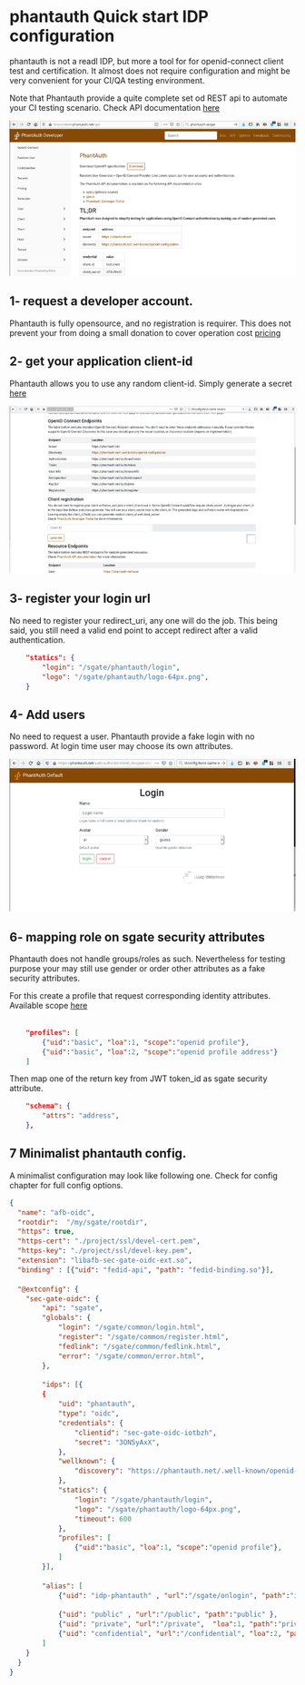 # phantauth Quick start IDP configuration

phantauth is not a readl IDP, but more a tool for for openid-connect client test and certification. It almost does not require configuration and might be very convenient for your CI/QA testing environment.

Note that Phantauth provide a quite complete set od REST api to automate your CI testing scenario. Check API documentation [here](https://www.phantauth.net/api/)

![home-documentation](../../docs/assets/phantauth/01-documentation-api.png)

## 1- request a developer account.

Phantauth is fully opensource, and no registration is requirer. This does not prevent your from doing a small donation to cover operation cost [pricing](https://www.phantauth.net/doc/#pricing)

## 2- get your application client-id

Phantauth allows you to use any random client-id. Simply generate a secret [here](https://phantauth.net/)

![register-clientid](../../docs/assets/phantauth/02-get-clientid.png)

## 3- register your login url

No need to register your redirect_uri, any one will do the job. This being said, you still need a valid end point to accept redirect after a valid authentication.

```json
    "statics": {
        "login": "/sgate/phantauth/login",
        "logo": "/sgate/phantauth/logo-64px.png",
    }
```

## 4- Add users

No need to request a user. Phantauth provide a fake login with no password. At login time user may choose its own attributes.

![register-user](../../docs/assets/phantauth/04-authenticate-user.png)


## 6- mapping role on sgate security attributes

Phantauth does not handle groups/roles as such. Nevertheless for testing purpose your may still use gender or order other attributes as a fake security attributes.

For this create a profile that request corresponding identity attributes. Available scope [here](https://www.phantauth.net/doc/integration#scope)

```json

    "profiles": [
        {"uid":"basic", "loa":1, "scope":"openid profile"},
        {"uid":"basic", "loa":2, "scope":"openid profile address"}
    ]

```

Then map one of the return key from JWT token_id as sgate security attribute.

```json
    "schema": {
        "attrs": "address",
    },
```

## 7 Minimalist phantauth config.

A minimalist configuration may look like following one. Check for config chapter for full config options.

```json
{
  "name": "afb-oidc",
  "rootdir":  "/my/sgate/rootdir",
  "https": true,
  "https-cert": "./project/ssl/devel-cert.pem",
  "https-key": "./project/ssl/devel-key.pem",
  "extension": "libafb-sec-gate-oidc-ext.so",
  "binding" : [{"uid": "fedid-api", "path": "fedid-binding.so"}],

  "@extconfig": {
    "sec-gate-oidc": {
        "api": "sgate",
        "globals": {
            "login": "/sgate/common/login.html",
            "register": "/sgate/common/register.html",
            "fedlink": "/sgate/common/fedlink.html",
            "error": "/sgate/common/error.html",
        },

        "idps": [{
        {
            "uid": "phantauth",
            "type": "oidc",
            "credentials": {
                "clientid": "sec-gate-oidc-iotbzh",
                "secret": "3ON5yAxX",
            },
            "wellknown": {
                "discovery": "https://phantauth.net/.well-known/openid-configuration",
            },
            "statics": {
                "login": "/sgate/phantauth/login",
                "logo": "/sgate/phantauth/logo-64px.png",
                "timeout": 600
            },
            "profiles": [
                {"uid":"basic", "loa":1, "scope":"openid profile"},
            ]
        }],

        "alias": [
            {"uid": "idp-phantauth" , "url":"/sgate/onlogin", "path":"idps/phantauth" },

            {"uid": "public" , "url":"/public", "path":"public" },
            {"uid": "private", "url":"/private",  "loa":1, "path":"private" },
            {"uid": "confidential", "url":"/confidential", "loa":2, "path":"confidential" },
        ]
    }
  }
}
```